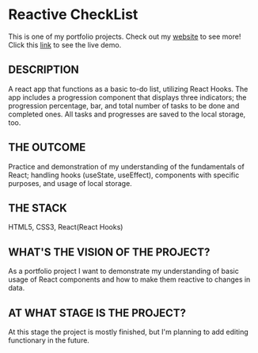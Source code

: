 # Reactive CheckList
This is one of my portfolio projects. Check out my [website](https//:devsub.netlify.app) to see more! 
Click this [link](https://reactivelist.netlify.app/) to see the live demo.

## DESCRIPTION
A react app that functions as a basic to-do list, utilizing React Hooks. 
The app includes a progression component that displays three indicators; the progression percentage, bar, and total number of tasks to be done and completed ones. 
All tasks and progresses are saved to the local storage, too.

## THE OUTCOME
Practice and demonstration of my understanding of the fundamentals of React; handling hooks (useState, useEffect), components with specific purposes, and usage of local storage. 

## THE STACK
HTML5, CSS3, React(React Hooks)

## WHAT'S THE VISION OF THE PROJECT?
As a portfolio project I want to demonstrate my understanding of basic usage of React components and how to make them reactive to changes in data.

## AT WHAT STAGE IS THE PROJECT?
At this stage the project is mostly finished, but I'm planning to add editing functionary in the future.
